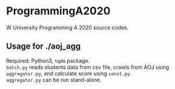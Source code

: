 # ProgrammingA2020
W University Programming A 2020 source codes.

## Usage for ./aoj_agg
Required: Python3, `tqdm` package.\
`batch.py` reads students data from csv file, crawls from AOJ using `aggregator.py`, and calculate score using `const.py`.\
`aggregator.py` can be run stand-alone.
